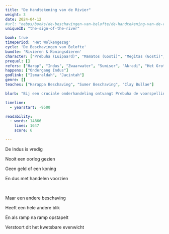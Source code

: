 ```yaml
---
title: "De Handtekening van de Rivier"
weight: 3
date: 2024-04-12
#url: "oebps/books/de-beschavingen-van-belofte/de-handtekening-van-de-rivier"
uniqueID: "the-sign-of-the-river"

book: true
timeperiod: 'Het Wolkengezag'
cycle: 'De Beschavingen van Belofte'
bundle: 'Rivieren & Koningsdieren'
character: ["Prebuha (Luipaard)", "Mamatos (Gosti)", "Megitas (Gosti)", "Kleischepper (Echidna)", "Welpon (Echidna)"]
prequel: []
refers: ["Harap", "Indus", "Zwaarwater", "Sumiser", "Akradi", "Het Grote Badhuis"]
happens: ["Ondergang Indus"]
godlink: ["Ismaraldah", "Jacintah"]
genre: []
teaches: ["Harappa Beschaving", "Sumer Beschaving", "Clay Bullae"]

blurb: "Bij een cruciale onderhandeling ontvangt Prebuha de voorspelling dat haar beschaving ten onder zal gaan. Maar het bericht is getekend door iemand die niet hoort te bestaan."

timeline:
  - yearstart: -9500

readability:
  - words: 14866
    lines: 1647
    score: 6

---
```


De Indus is vredig

Nooit een oorlog gezien

Geen geld of een koning

En dus met handelen voorzien

&nbsp;

Maar een andere beschaving

Heeft een hele andere blik

En als ramp na ramp opstapelt

Verstoort dit het kwetsbare evenwicht